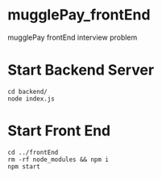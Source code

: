 # mugglePay_frontEnd
mugglePay frontEnd interview problem
# Start Backend Server
```
cd backend/
node index.js
```

# Start Front End
```
cd ../frontEnd
rm -rf node_modules && npm i
npm start
```
